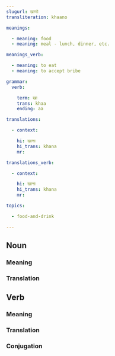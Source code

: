 ```yaml
---
slugurl: खाणो
transliteration: khaano

meanings:

  - meaning: food
  - meaning: meal - lunch, dinner, etc.

meanings_verb: 

  - meaning: to eat
  - meaning: to accept bribe

grammar: 
  verb:

    term: खा
    trans: khaa
    ending: aa

translations:

  - context:

    hi: खाना
    hi_trans: khana
    mr: 

translations_verb:

  - context:

    hi: खाना
    hi_trans: khana
    mr:

topics:

  - food-and-drink

---
```


## Noun

### Meaning

<meaning :meanings="meanings" ></meaning>

<!-- ### Examples
<eg :eg="examples" ></eg> -->

<!-- ### Synonyms
<syn :syn="synonyms" ></syn> -->

<!-- ### Antonyms
<ant :ant="antonyms" ></ant> -->

### Translation

<translation :translation="translations" ></translation>

## Verb

### Meaning

<meaning :meanings="meanings_verb" ></meaning>

<!-- ### Examples
<eg :eg="examples" ></eg> -->

<!-- ### Synonyms
<syn :syn="synonyms" ></syn> -->

<!-- ### Antonyms
<ant :ant="antonyms" ></ant> -->

### Translation

<translation :translation="translations_verb" ></translation>

### Conjugation

<verb-conj :grammar="grammar"></verb-conj>
